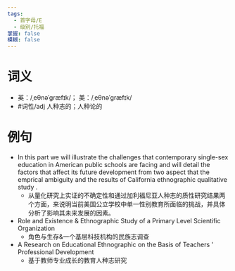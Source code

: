 ```yaml
---
tags:
  - 首字母/E
  - 级别/托福
掌握: false
模糊: false
---
```

# 词义
- 英：/ˌeθnəˈɡræfɪk/； 美：/ˌeθnəˈɡræfɪk/
- #词性/adj  人种志的；人种论的
# 例句
- In this part we will illustrate the challenges that contemporary single-sex education in American public schools are facing and will detail the factors that affect its future development from two aspect that the emprical ambiguity and the results of California ethnographic qualitative study .
	- 从量化研究上实证的不确定性和通过加利福尼亚人种志的质性研究结果两个方面，来说明当前美国公立学校中单一性别教育所面临的挑战，并具体分析了影响其未来发展的因素。
- Role and Existence & Ethnographic Study of a Primary Level Scientific Organization
	- 角色与生存&一个基层科技机构的民族志调查
- A Research on Educational Ethnographic on the Basis of Teachers ' Professional Development
	- 基于教师专业成长的教育人种志研究
